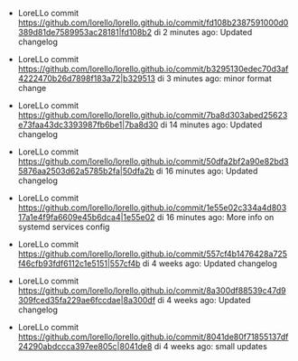 * LoreLLo commit <https://github.com/lorello/lorello.github.io/commit/fd108b2387591000d0389d81de7589953ac28181|fd108b2> di 2 minutes ago: Updated changelog

* LoreLLo commit <https://github.com/lorello/lorello.github.io/commit/b3295130edec70d3af4222470b26d7898f183a72|b329513> di 3 minutes ago: minor format change

* LoreLLo commit <https://github.com/lorello/lorello.github.io/commit/7ba8d303abed25623e73faa43dc3393987fb6be1|7ba8d30> di 14 minutes ago: Updated changelog

* LoreLLo commit <https://github.com/lorello/lorello.github.io/commit/50dfa2bf2a90e82bd35876aa2503d62a5785b2fa|50dfa2b> di 16 minutes ago: Updated changelog

* LoreLLo commit <https://github.com/lorello/lorello.github.io/commit/1e55e02c334a4d80317a1e4f9fa6609e45b6dca4|1e55e02> di 16 minutes ago: More info on systemd services config

* LoreLLo commit <https://github.com/lorello/lorello.github.io/commit/557cf4b1476428a725f46cfb93fdf6112c1e5151|557cf4b> di 4 weeks ago: Updated changelog

* LoreLLo commit <https://github.com/lorello/lorello.github.io/commit/8a300df88539c47d9309fced35fa229ae6fccdae|8a300df> di 4 weeks ago: Updated changelog

* LoreLLo commit <https://github.com/lorello/lorello.github.io/commit/8041de80f71855137df24290abdccca397ee805c|8041de8> di 4 weeks ago: small updates
